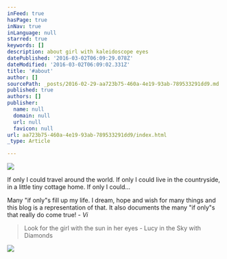 ```yaml
---
inFeed: true
hasPage: true
inNav: true
inLanguage: null
starred: true
keywords: []
description: about girl with kaleidoscope eyes
datePublished: '2016-03-02T06:09:29.078Z'
dateModified: '2016-03-02T06:09:02.331Z'
title: '#about'
author: []
sourcePath: _posts/2016-02-29-aa723b75-460a-4e19-93ab-789533291dd9.md
published: true
authors: []
publisher:
  name: null
  domain: null
  url: null
  favicon: null
url: aa723b75-460a-4e19-93ab-789533291dd9/index.html
_type: Article

---
```

![](https://s3-us-west-2.amazonaws.com/the-grid-img/p/fb901588d53b81ed87fe2687e3307f9374a6d51d.jpg)

If only I could travel around the world. If only I could live in the countryside, in a little tiny cottage home. If only I could...

Many "if only"s fill up my life. I dream, hope and wish for many things and this blog is a representation of that. It also documents the many "if only"s that really do come true! _- Vi_

> Look for the girl with the sun in her eyes - Lucy in the Sky with Diamonds

![](https://s3-us-west-2.amazonaws.com/the-grid-img/p/63f5a9ba0aa980e6357936686aa8b1f44c37417a.png)